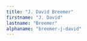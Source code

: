 ```yaml
---
title: "J. David Breemer"
firstname: "J. David"
lastname: "Breemer"
alphaname: "breemer-j-david"
---
```


